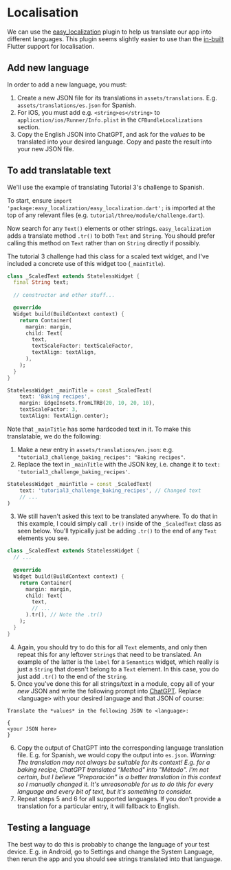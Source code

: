 # Localisation
We can use the [easy_localization](https://pub.dev/packages/easy_localization) plugin to help us translate our app into different languages. This plugin seems slightly easier to use than the [in-built](https://docs.flutter.dev/ui/accessibility-and-localization/internationalization) Flutter support for localisation.

## Add new language
In order to add a new language, you must:
1. Create a new JSON file for its translations in `assets/translations`. E.g. `assets/translations/es.json` for Spanish.
2. For iOS, you must add e.g. `<string>es</string>` to `application/ios/Runner/Info.plist` in the `CFBundleLocalizations` section.
3. Copy the English JSON into ChatGPT, and ask for the *values* to be translated into your desired language. Copy and paste the result into your new JSON file.

## To add translatable text
We'll use the example of translating Tutorial 3's challenge to Spanish.

To start, ensure `import 'package:easy_localization/easy_localization.dart';` is imported at the top of any relevant files (e.g. `tutorial/three/module/challenge.dart`).

Now search for any `Text()` elements or other strings. `easy_localization` adds a translate method `.tr()` to both `Text` and `String`. You should prefer calling this method on `Text` rather than on `String` directly if possibly.

The tutorial 3 challenge had this class for a scaled text widget, and I've included a concrete use of this widget too (`_mainTitle`).

```dart
class _ScaledText extends StatelessWidget {
  final String text;
  
  // constructor and other stuff...

  @override
  Widget build(BuildContext context) {
    return Container(
      margin: margin,
      child: Text(
        text,
        textScaleFactor: textScaleFactor,
        textAlign: textAlign,
      ),
    );
  }
}

StatelessWidget _mainTitle = const _ScaledText(
    text: 'Baking recipes',
    margin: EdgeInsets.fromLTRB(20, 10, 20, 10),
    textScaleFactor: 3,
    textAlign: TextAlign.center);
```

Note that `_mainTitle` has some hardcoded text in it. To make this translatable, we do the following:
1. Make a new entry in `assets/translations/en.json`: e.g. `"tutorial3_challenge_baking_recipes": "Baking recipes"`.
2. Replace the text in `_mainTitle` with the JSON key, i.e. change it to `text: 'tutorial3_challenge_baking_recipes'`.

```dart
StatelessWidget _mainTitle = const _ScaledText(
    text: 'tutorial3_challenge_baking_recipes', // Changed text
    // ...
)
```

3. We still haven't asked this text to be translated anywhere. To do that in this example, I could simply call `.tr()` inside of the `_ScaledText` class as seen below. You'll typically just be adding `.tr()` to the end of any `Text` elements you see.

```dart
class _ScaledText extends StatelessWidget {
  // ...
  
  @override
  Widget build(BuildContext context) {
    return Container(
      margin: margin,
      child: Text(
        text,
        // ...
      ).tr(), // Note the .tr()
    );
  }
}
```

4. Again, you should try to do this for all `Text` elements, and only then repeat this for any leftover `String`s that need to be translated. An example of the latter is the `label` for a `Semantics` widget, which really is just a `String` that doesn't belong to a `Text` element. In this case, you do just add `.tr()` to the end of the `String`.
5. Once you've done this for all strings/text in a module, copy all of your *new* JSON and write the following prompt into [ChatGPT](https://chat.openai.com/). Replace \<language\> with your desired language and that JSON of course:

```
Translate the *values* in the following JSON to <language>:

{
<your JSON here>
}
```

6. Copy the output of ChatGPT into the corresponding language translation file. E.g. for Spanish, we would copy the output into `es.json`. *Warning: The translation may not always be suitable for its context! E.g. for a baking recipe, ChatGPT translated "Method" into "Método". I'm not certain, but I believe "Preparación" is a better translation in this context so I manually changed it. It's unreasonable for us to do this for every language and every bit of text, but it's something to consider.*
7. Repeat steps 5 and 6 for all supported languages. If you don't provide a translation for a particular entry, it will fallback to English.

## Testing a language
The best way to do this is probably to change the language of your test device. E.g. in Android, go to Settings and change the System Language, then rerun the app and you should see strings translated into that language.